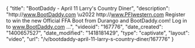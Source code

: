 {
    "title": "BootDaddy - April 11 Larry's Country Diner",
    "description": "http:\/\/www.BootDaddy.com \u2022 http:\/\/www.PFIwestern.com Register to win the new Official FFA Boot from Durango and BootDaddy.com! Log in to www.BootDaddy.com ...",
    "videoid": "167776",
    "date_created": "1400657527",
    "date_modified": "1418181429",
    "type": "captivate",
    "layout": "video",
    "url": "\/v\/bootdaddy-april-11-larry-s-country-diner\/167776"
}